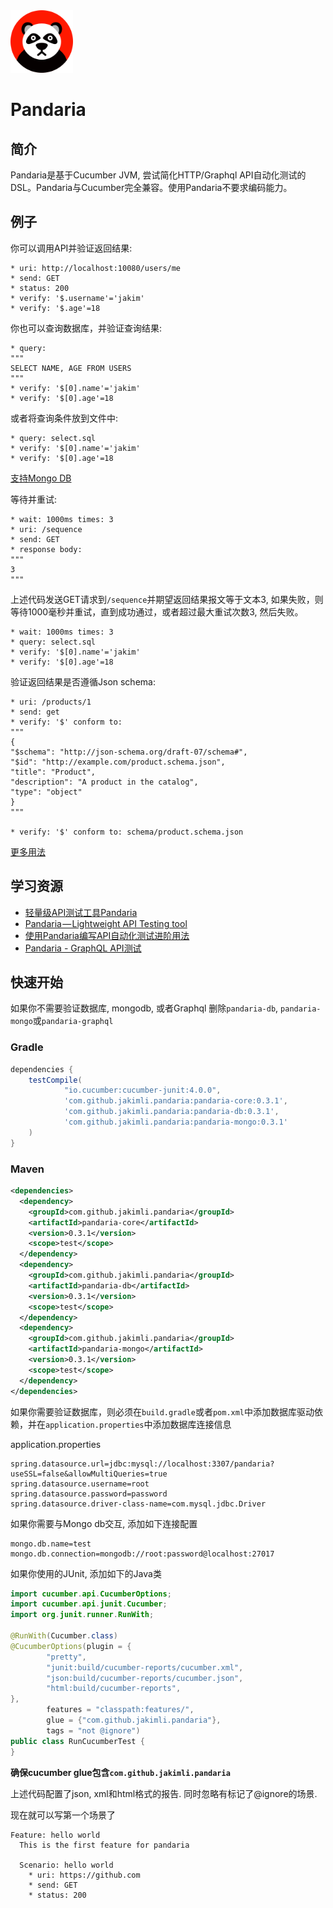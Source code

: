 <a href="https://github.com/jakimli/pandaria">
  <img src="doc/pandaria.png?raw=true" width="100px">
</a>

Pandaria
========

简介
---
Pandaria是基于Cucumber JVM, 尝试简化HTTP/Graphql API自动化测试的DSL。Pandaria与Cucumber完全兼容。使用Pandaria不要求编码能力。


例子
---

你可以调用API并验证返回结果:

```gherkin
* uri: http://localhost:10080/users/me
* send: GET
* status: 200
* verify: '$.username'='jakim'
* verify: '$.age'=18
```

你也可以查询数据库，并验证查询结果:

```gherkin
* query:
"""
SELECT NAME, AGE FROM USERS
"""
* verify: '$[0].name'='jakim'
* verify: '$[0].age'=18
```

或者将查询条件放到文件中:

```gherkin
* query: select.sql
* verify: '$[0].name'='jakim'
* verify: '$[0].age'=18
```
[支持Mongo DB](doc/usage.md#mongodb-operations)

等待并重试:

```gherkin
* wait: 1000ms times: 3
* uri: /sequence
* send: GET
* response body:
"""
3
"""
```
上述代码发送GET请求到`/sequence`并期望返回结果报文等于文本3, 如果失败，则等待1000毫秒并重试，直到成功通过，或者超过最大重试次数3, 然后失败。

```gherkin
* wait: 1000ms times: 3
* query: select.sql
* verify: '$[0].name'='jakim'
* verify: '$[0].age'=18
```

验证返回结果是否遵循Json schema:
```gherkin
* uri: /products/1
* send: get
* verify: '$' conform to:
"""
{
"$schema": "http://json-schema.org/draft-07/schema#",
"$id": "http://example.com/product.schema.json",
"title": "Product",
"description": "A product in the catalog",
"type": "object"
}
"""

* verify: '$' conform to: schema/product.schema.json
```

[更多用法](doc/usage.md)


学习资源
-------

* [轻量级API测试工具Pandaria](https://juejin.im/post/5bbcb8e1f265da0ad82c2afd)
* [Pandaria — Lightweight API Testing tool](https://medium.com/@jianli_30042/pandaria-lightweight-api-testing-tool-951528af79)
* [使用Pandaria编写API自动化测试进阶用法](https://juejin.im/post/5bdec21fe51d4505212ff791)
* [Pandaria - GraphQL API测试](https://juejin.im/post/5d2360136fb9a07ebb05583b)


快速开始
-------

如果你不需要验证数据库, mongodb, 或者Graphql 删除`pandaria-db`, `pandaria-mongo`或`pandaria-graphql`

### Gradle
```groovy
dependencies {
    testCompile(
            "io.cucumber:cucumber-junit:4.0.0",
            'com.github.jakimli.pandaria:pandaria-core:0.3.1',
            'com.github.jakimli.pandaria:pandaria-db:0.3.1',
            'com.github.jakimli.pandaria:pandaria-mongo:0.3.1'
    )
}
```

### Maven
```xml
<dependencies>
  <dependency>
    <groupId>com.github.jakimli.pandaria</groupId>
    <artifactId>pandaria-core</artifactId>
    <version>0.3.1</version>
    <scope>test</scope>
  </dependency>
  <dependency>
    <groupId>com.github.jakimli.pandaria</groupId>
    <artifactId>pandaria-db</artifactId>
    <version>0.3.1</version>
    <scope>test</scope>
  </dependency>
  <dependency>
    <groupId>com.github.jakimli.pandaria</groupId>
    <artifactId>pandaria-mongo</artifactId>
    <version>0.3.1</version>
    <scope>test</scope>
  </dependency>
</dependencies>
```

如果你需要验证数据库，则必须在`build.gradle`或者`pom.xml`中添加数据库驱动依赖，并在`application.properties`中添加数据库连接信息

application.properties
```
spring.datasource.url=jdbc:mysql://localhost:3307/pandaria?useSSL=false&allowMultiQueries=true
spring.datasource.username=root
spring.datasource.password=password
spring.datasource.driver-class-name=com.mysql.jdbc.Driver
```

如果你需要与Mongo db交互, 添加如下连接配置
```
mongo.db.name=test
mongo.db.connection=mongodb://root:password@localhost:27017
```

如果你使用的JUnit, 添加如下的Java类
```java
import cucumber.api.CucumberOptions;
import cucumber.api.junit.Cucumber;
import org.junit.runner.RunWith;

@RunWith(Cucumber.class)
@CucumberOptions(plugin = {
        "pretty",
        "junit:build/cucumber-reports/cucumber.xml",
        "json:build/cucumber-reports/cucumber.json",
        "html:build/cucumber-reports",
},
        features = "classpath:features/",
        glue = {"com.github.jakimli.pandaria"},
        tags = "not @ignore")
public class RunCucumberTest {
}
```
**确保cucumber glue包含`com.github.jakimli.pandaria`**

上述代码配置了json, xml和html格式的报告. 同时忽略有标记了@ignore的场景.

现在就可以写第一个场景了
```gherkin
Feature: hello world
  This is the first feature for pandaria

  Scenario: hello world
    * uri: https://github.com
    * send: GET
    * status: 200
```
